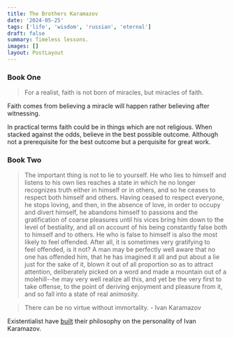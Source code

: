 ```yaml
---
title: The Brothers Karamazov
date: '2024-05-25'
tags: ['life', 'wisdom', 'russian', 'eternal']
draft: false
summary: Timeless lessons.
images: []
layout: PostLayout
---
```


### Book One

> For a realist, faith is not born of miracles, but miracles of faith.

Faith comes from believing a miracle will happen rather believing after witnessing.

In practical terms faith could be in things which are not religious. When stacked against the odds, believe in the best possible outcome. Although not a prerequisite for the best outcome but a perquisite for great work.

### Book Two

> The important thing is not to lie to yourself. He who lies to himself and listens to his own lies reaches a state in which he no longer recognizes truth either in himself or in others, and so he ceases to respect both himself and others. Having ceased to respect everyone, he stops loving, and then, in the absence of love, in order to occupy and divert himself, he abandons himself to passions and the gratification of coarse pleasures until his vices bring him down to the level of bestiality, and all on account of his being constantly false both to himself and to others. He who is false to himself is also the most likely to feel offended. After all, it is sometimes very gratifying to feel offended, is it not? A man may be perfectly well aware that no one has offended him, that he has imagined it all and put about a lie just for the sake of it, blown it out of all proportion so as to attract attention, deliberately picked on a word and made a mountain out of a molehill--he may very well realize all this, and yet be the very first to take offense, to the point of deriving enjoyment and pleasure from it, and so fall into a state of real animosity.

> There can be no virtue without immortality. - Ivan Karamazov

Existentialist have [built](https://www.goodreads.com/quotes/3222086-the-existentialist-on-the-contrary-finds-it-extremely-embarrassing-that) their philosophy on the personality of Ivan Karamazov.
